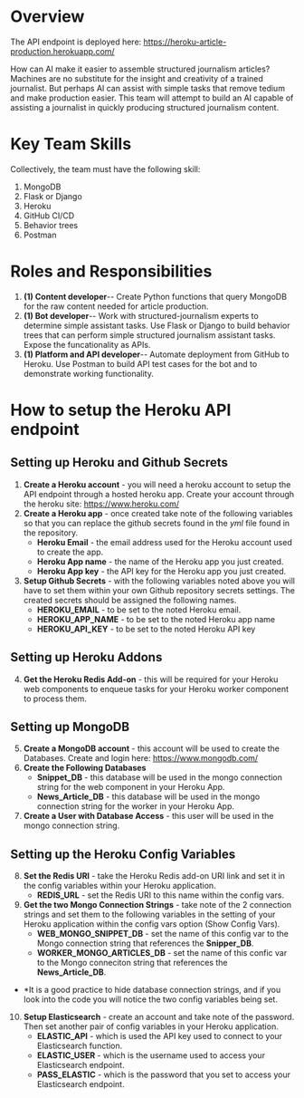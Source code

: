 # Overview
The API endpoint is deployed here: https://heroku-article-production.herokuapp.com/

How can AI make it easier to assemble structured journalism articles? Machines are no substitute for the insight and creativity of a trained journalist. But perhaps AI can assist with simple tasks that remove tedium and make production easier. This team will attempt to build an AI capable of assisting a journalist in quickly producing structured journalism content.

# Key Team Skills
Collectively, the team must have the following skill:
1. MongoDB
2. Flask or Django
3. Heroku
4. GitHub CI/CD
5. Behavior trees
6. Postman

# Roles and Responsibilities
1. **(1) Content developer**-- Create Python functions that query MongoDB for the raw content needed for article production.
2. **(1) Bot developer**-- Work with structured-journalism experts to determine simple assistant tasks. Use Flask or Django to build behavior trees that can perform simple structured journalism assistant tasks. Expose the funcationality as APIs.
3. **(1) Platform and API developer**-- Automate deployment from GitHub to Heroku. Use Postman to build API test cases for the bot and to demonstrate working functionality.


# How to setup the Heroku API endpoint

## Setting up Heroku and Github Secrets
 1. **Create a Heroku account** - you will need a heroku account to setup the API endpoint through a hosted heroku app. Create your account through the heroku site: https://www.heroku.com/
 2. **Create a Heroku app** - once created take note of the following variables so that you can replace the github secrets found in the *yml* file found in the repository.
	 - **Heroku Email** - the email address used for the Heroku account used to create the app.
	 - **Heroku App name** - the name of the Heroku app you just created.
	- **Heroku App key** - the API key for the Heroku app you just created.
3. **Setup Github Secrets** - with the following variables noted above you will have to set them within your own Github repository secrets settings. The created secrets should be assigned the following names.
	 - 	**HEROKU_EMAIL** - to be set to the noted Heroku email.
	 - **HEROKU_APP_NAME** - to be set to the noted Heroku app name
	 - **HEROKU_API_KEY** - to be set to the noted Heroku API key
## Setting up Heroku Addons
4. **Get the Heroku Redis Add-on** - this will be required for your Heroku web components to enqueue tasks for your Heroku worker component to process them.
## Setting up MongoDB
5. **Create a MongoDB account** - this account will be used to create the Databases. Create and login here: https://www.mongodb.com/
6. **Create the Following Databases** 
	-  **Snippet_DB** - this database will be used in the mongo connection string for the web component in your Heroku App.
	-	**News_Article_DB** - this database will be used in the mongo connection string for the worker in your Heroku App.
7. **Create a User with Database Access** - this user will be used in the mongo connection string.

## Setting up the Heroku Config Variables
8. **Set the Redis URI** - take the Heroku Redis add-on URI link and set it in the config variables within your Heroku application.
	- **REDIS_URL** - set the Redis URI to this name within the config vars.
9.   **Get the two Mongo Connection Strings** - take note of the 2 connection strings and set them to the following variables in the setting of your Heroku application within the config vars option (Show Config Vars).
		- **WEB_MONGO_SNIPPET_DB** - set the name of this config var to the Mongo connection string that references the **Snipper_DB**.
		- **WORKER_MONGO_ARTICLES_DB** - set the name of this confic var to the Mongo conneciton string that references the **News_Article_DB**.
* *It is a good practice to hide database connection strings, and if you look into the code you will notice the two config variables being set.
10. **Setup Elasticsearch** - create an account and take note of the password. Then set another pair of config variables in your Heroku application.
	- **ELASTIC_API** - which is used the API key used to connect to your Elasticsearch function. 
	- **ELASTIC_USER** - which is the username used to access your Elasticsearch endpoint.
	- **PASS_ELASTIC** - which is the password that you set to access your Elasticsearch endpoint.
